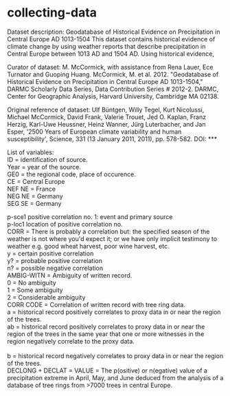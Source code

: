 # collecting-data

Dataset description:
Geodatabase of Historical Evidence on Precipitation in Central Europe AD 1013-1504
This dataset contains historical evidence of climate change by using weather reports that describe precipitation in Central Europe between 1013 AD and 1504 AD. Using historical evidence, 

Curator of dataset: 
M. McCormick, with assistance from Rena Lauer, Ece Turnator and Guoping Huang.
McCormick, M. et al. 2012. "Geodatabase of Historical Evidence on Precipitation in Central Europe AD 1013-1504," DARMC Scholarly Data Series, Data Contribution Series # 2012-2. DARMC, Center for Geographic Analysis, Harvard University, Cambridge MA 02138.

Original reference of dataset:
Ulf Büntgen, Willy Tegel, Kurt Nicolussi, Michael McCormick, David Frank, Valerie Trouet, Jed O. Kaplan, Franz Herzig, Karl-Uwe Heussner, Heinz Wanner, Jürg Luterbacher, and Jan Esper, '2500 Years of European climate variability and human susceptibility', Science, 331 (13 January 2011, 2011), pp. 578-582. DOI: ***<br/>

List of variables:<br/>
ID = identification of source.<br/>
Year = year of the source.<br/>
GE0 = the regional code, place of occurence.<br/>
  CE	= Central Europe<br/>
  NEF	NE = France<br/>
  NEG	NE = Germany<br/>
  SEG	SE = Germany<br/>
	
p-sce1	positive correlation no. 1:  event and primary source<br/>
p-loc1	location of positive correlation no.<br/> 
CORR = There is probably a correlation but: the specified season of the weather is not where you'd expect it; or we have only implicit testimony to weather e.g. good wheat harvest, poor wine harvest, etc.<br/>
   y	= certain positive correlation<br/>	
  y?	= probable positive correlation<br/>
  n?	= possible negative correlation<br/>
AMBIG-WITN = Ambiguity of written record.<br/>
  0 =  No ambiguity<br/>
  1 = Some ambiguity<br/>
  2 = Considerable ambiguity<br/>
CORR CODE = Correlation of written record with tree ring data.<br/>
a	= historical record positively correlates to proxy data in or near the region of the trees.<br/>
ab = historical record positively correlates to proxy data in or near the region of the trees in the same year that one or more witnesses in the region negatively correlate to the proxy data.<br/>		
b	= historical record negatively correlates to proxy data in or near the region of the trees.<br/>
DECLONG + DECLAT = VALUE =  The p(ositive) or n(egative) value of a precipitation extreme in April, May, and June deduced from the analysis of a database of tree rings from >7000 trees in central Europe.<br/>
